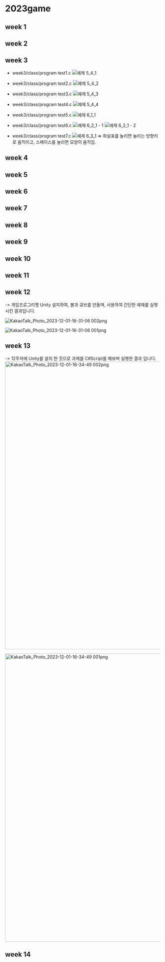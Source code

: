 # 2023game

## week 1
 
## week 2

## week 3
- week3/class/program test1.c
![예제 5_4_1](https://github.com/2020864003/2023game/assets/128778304/1f517589-df35-4483-bde0-5f967e6d9a4c)

- week3/class/program test2.c
![예제 5_4_2](https://github.com/2020864003/2023game/assets/128778304/dbc9f743-0ba1-4195-ac78-1c5d0cb05099)

- week3/class/program test3.c
![예제 5_4_3](https://github.com/2020864003/2023game/assets/128778304/8941263b-36fc-4fe5-a006-5469effc6d27)

- week3/class/program test4.c
![예제 5_4_4](https://github.com/2020864003/2023game/assets/128778304/93bd5114-d7c6-4147-8bce-7b20c21b72c2)


- week3/class/program test5.c
![예제 6_1_1](https://github.com/2020864003/2023game/assets/128778304/5aea6d12-5572-4547-9969-0c2e300c30fb)


- week3/class/program test6.c
![예제 6_2_1 - 1](https://github.com/2020864003/2023game/assets/128778304/1c28110f-8291-4c80-96cc-eb5b2d553d39)
![예제 6_2_1 - 2](https://github.com/2020864003/2023game/assets/128778304/17acfc38-9852-4c98-bdf0-57821fb3dee9)


- week3/class/program test7.c
![예제 6_3_1](https://github.com/2020864003/2023game/assets/128778304/5576d851-ed04-489e-9a0d-9f19f54abbd3)
=> 화살표를 눌리면 눌리는 방향키로 움직이고, 스페이스를 눌리면 모양이 움직임.

## week 4

## week 5

## week 6

## week 7

## week 8

## week 9

## week 10

## week 11

## week 12
-> 게임프로그리맹 Unity 설치하여, 볼과 큐브를 만들며, 사용하여 간단한 예제를 실행 시킨 결과입니다.

![KakaoTalk_Photo_2023-12-01-16-31-06 002png](https://github.com/2020864003/2023game/assets/128778304/7ac757ff-fc67-4271-be12-b576ef01eb89)

![KakaoTalk_Photo_2023-12-01-16-31-06 001png](https://github.com/2020864003/2023game/assets/128778304/54b5afcc-10f3-4caa-a861-e9fb4e90711e)

## week 13
-> 12주차에 Unity를 설치 한 것으로 과제를 C#Script를 해보며 실행한 결과 입니다.
<img width="933" alt="KakaoTalk_Photo_2023-12-01-16-34-49 002png" src="https://github.com/2020864003/2023game/assets/128778304/480269a1-1ff1-45f4-a773-b3ecf647015c">

<img width="933" alt="KakaoTalk_Photo_2023-12-01-16-34-49 001png" src="https://github.com/2020864003/2023game/assets/128778304/945bcfb6-3a51-4931-8bea-94a9c99e0ae1">



## week 14
